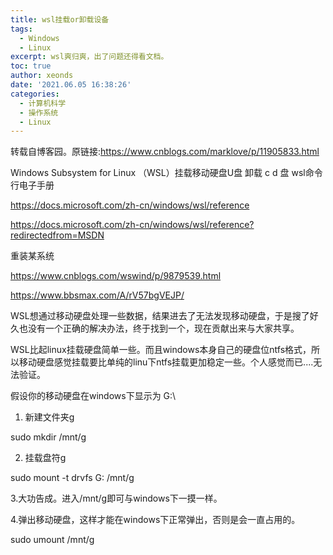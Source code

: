 ```yaml
---
title: wsl挂载or卸载设备
tags:
  - Windows
  - Linux
excerpt: wsl爽归爽，出了问题还得看文档。
toc: true
author: xeonds
date: '2021.06.05 16:38:26'
categories:
  - 计算机科学
  - 操作系统
  - Linux
---
```

转载自博客园。原链接:<https://www.cnblogs.com/marklove/p/11905833.html>

Windows Subsystem for Linux （WSL）挂载移动硬盘U盘 卸载 c d 盘
wsl命令行电子手册

<https://docs.microsoft.com/zh-cn/windows/wsl/reference>

<https://docs.microsoft.com/zh-cn/windows/wsl/reference?redirectedfrom=MSDN>

重装某系统

<https://www.cnblogs.com/wswind/p/9879539.html>

<https://www.bbsmax.com/A/rV57bgVEJP/>

WSL想通过移动硬盘处理一些数据，结果进去了无法发现移动硬盘，于是搜了好久也没有一个正确的解决办法，终于找到一个，现在贡献出来与大家共享。

WSL比起linux挂载硬盘简单一些。而且windows本身自己的硬盘位ntfs格式，所以移动硬盘感觉挂载要比单纯的linu下ntfs挂载更加稳定一些。个人感觉而已....无法验证。

假设你的移动硬盘在windows下显示为 G:\

1. 新建文件夹g

sudo mkdir /mnt/g

2. 挂载盘符g

sudo mount -t drvfs G: /mnt/g

3.大功告成。进入/mnt/g即可与windows下一摸一样。

4.弹出移动硬盘，这样才能在windows下正常弹出，否则是会一直占用的。

sudo umount /mnt/g
